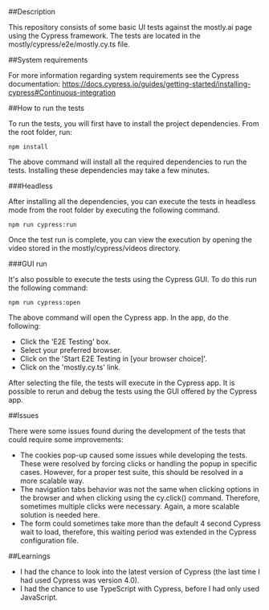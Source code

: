##Description

This repository consists of some basic UI tests against the mostly.ai page using the Cypress framework.
The tests are located in the mostly/cypress/e2e/mostly.cy.ts file.

##System requirements

For more information regarding system requirements see the Cypress documentation:
https://docs.cypress.io/guides/getting-started/installing-cypress#Continuous-integration

##How to run the tests

To run the tests, you will first have to install the project dependencies. From the root folder, run:

`npm install`

The above command will install all the required dependencies to run the tests. Installing these dependencies may take a 
few minutes.

###Headless

After installing all the dependencies, you can execute the tests in headless mode from the root folder by executing the 
following command.

`npm run cypress:run`

Once the test run is complete, you can view the execution by opening the video stored in the mostly/cypress/videos directory.

###GUI run

It's also possible to execute the tests using the Cypress GUI. To do this run the following command:

`npm run cypress:open`

The above command will open the Cypress app. In the app, do the following:
* Click the 'E2E Testing' box.
* Select your preferred browser.
* Click on the 'Start E2E Testing in [your browser choice]'.
* Click on the 'mostly.cy.ts' link.

After selecting the file, the tests will execute in the Cypress app. It is possible to rerun and debug the tests using the
GUI offered by the Cypress app.

##Issues

There were some issues found during the development of the tests that could require some improvements:
* The cookies pop-up caused some issues while developing the tests. These were resolved by forcing clicks or handling the popup in specific cases. However, for a proper test suite, this should be resolved in a more scalable way.
* The navigation tabs behavior was not the same when clicking options in the browser and when clicking using the cy.click() command. Therefore, sometimes multiple clicks were necessary. Again, a more scalable solution is needed here.
* The form could sometimes take more than the default 4 second Cypress wait to load, therefore, this waiting period was extended in the Cypress configuration file.

##Learnings

* I had the chance to look into the latest version of Cypress (the last time I had used Cypress was version 4.0).
* I had the chance to use TypeScript with Cypress, before I had only used JavaScript.
